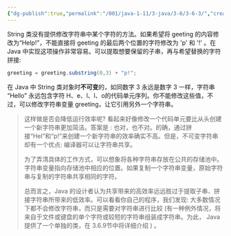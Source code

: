 ```yaml
---
{"dg-publish":true,"permalink":"/001/java-1-11/3-java/3-6/3-6-3/","created":"2024-04-15T15:34:33.403+08:00","updated":"2024-06-01T10:43:41.082+08:00"}
---
```


String 类没有提供修改字符串中某个字符的方法。如果希望将 geeting 的内容修改为“Help!”，不能直接将 geeting 的最后两个位置的字符修改为  'p' 和 '!' 。在 Java 中实现这项操作非常容易。可以提取想要保留的子串，再与希望替换的字符拼接:

```java
greeting = greeting.substring(0,3) + "p!";
```

在 Java 中 String 类对象时**不可变**的，如同数字 3 永远是数字 3 一样，字符串 “Hello” 永远包含字符 H、e、l、l、o的代码单元序列。你不能修改这些值，不过，可以修改字符串变量 greeting，让它引用另外一个字符串。

>这样做是否会降低运行效率呢? 看起来好像修改一个代码单元要比从头创建一个新字符串更加简洁。答案是 : 也对，也不对。的确，通过拼接“Hel”和“p!”来创建一个新字符串的效率确实不高。但是，不可变字符串却有一个优点: 编译器可以让字符串共享。
>
>为了弄清具体的工作方式，可以想象将各种字符串存放在公共的存储池中。字符串变量指向存储池中相应的位置。如果复制一个字符串变量，原始字符串与复制的字符串共享相同的字符。
>
>总而言之，Java 的设计者认为共享带来的高效率远远胜过于提取子串、拼接字符串所带来的低效率。可以看看你自己的程序，我们发现: 大多数情况下都不会修改字符串，而只是需要对字符串进行比较 (有一种例外情况，将来自于文件或键盘的单个字符或较短的字符串组装成字符串。为此， Java提供了一个单独的类，在 3.6.9节中将详细介绍 ) 。